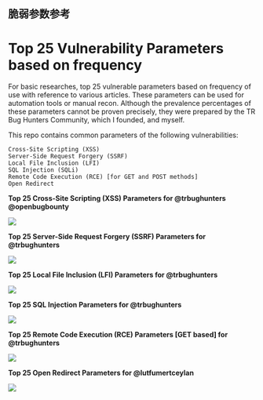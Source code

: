 ## 脆弱参数参考
# Top 25 Vulnerability Parameters based on frequency

For basic researches, top 25 vulnerable parameters based on frequency of use with reference to various articles. These parameters can be used for automation tools or manual recon. Although the prevalence percentages of these parameters cannot be proven precisely, they were prepared by the TR Bug Hunters Community, which I founded, and myself.

This repo contains common parameters of the following vulnerabilities:

```
Cross-Site Scripting (XSS)
Server-Side Request Forgery (SSRF)
Local File Inclusion (LFI)
SQL Injection (SQLi)
Remote Code Execution (RCE) [for GET and POST methods]
Open Redirect
```


**Top 25 Cross-Site Scripting (XSS) Parameters for @trbughunters @openbugbounty**

<img src="https://pbs.twimg.com/media/EbhJ6veWkAE-K_y?format=jpg&name=medium">

**Top 25 Server-Side Request Forgery (SSRF) Parameters for @trbughunters**

<img src="https://pbs.twimg.com/media/EbzO_2BXgAA5rDb?format=jpg&name=medium">

**Top 25 Local File Inclusion (LFI) Parameters for @trbughunters**

<img src="https://pbs.twimg.com/media/EcKmRkIXQAIuRNX?format=jpg&name=medium">

**Top 25 SQL Injection Parameters for @trbughunters**

<img src="https://pbs.twimg.com/media/Eb9UUDPU4AAxJR1?format=jpg&name=medium">

**Top 25 Remote Code Execution (RCE) Parameters [GET based] for @trbughunters**

<img src="https://pbs.twimg.com/media/Ec6apFcWoAAjGQO?format=png&name=medium">

**Top 25 Open Redirect Parameters for @lutfumertceylan**

<img src="https://pbs.twimg.com/media/Eao7Nt7WkAEiiVD?format=jpg&name=medium">
